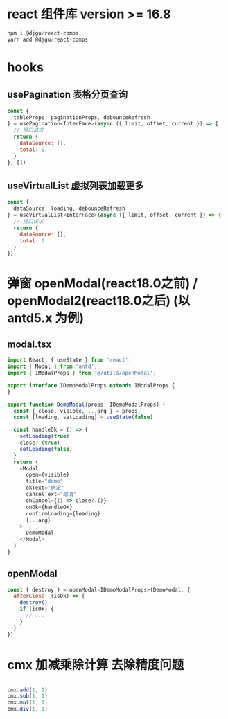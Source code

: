 # react 组件库 version >= 16.8

```js
npm i @djgu/react-comps
yarn add @djgu/react-comps
```

# hooks

## usePagination 表格分页查询

```js
const {
  tableProps, paginationProps, debounceRefresh
} = usePagination<InterFace>(async ({ limit, offset, current }) => {
  // 接口请求
  return {
    dataSource: [],
    total: 0
  }
}, [])
```

## useVirtualList 虚拟列表加载更多

```js
const {
  dataSource, loading, debounceRefresh
} = useVirtualList<InterFace>(async ({ limit, offset, current }) => {
  // 接口请求
  return {
    dataSource: [],
    total: 0
  }
})
```

# 弹窗 openModal(react18.0之前) / openModal2(react18.0之后) (以 antd5.x 为例)

## modal.tsx

```js
import React, { useState } from 'react';
import { Modal } from 'antd';
import { IModalProps } from '@/utils/openModal';

export interface IDemoModalProps extends IModalProps {
}

export function DemoModal(props: IDemoModalProps) {
  const { close, visible, ...arg } = props;
  const [loading, setLoading] = useState(false)

  const handleOk = () => {
    setLoading(true)
    close?.(true)
    setLoading(false)
  }
  return (
    <Modal
      open={visible}
      title="demo"
      okText="确定"
      cancelText="取消"
      onCancel={() => close?.()}
      onOk={handleOk}
      confirmLoading={loading}
      {...arg}
    >
      DemoModal
    </Modal>
  )
}
```

## openModal

```js
const { destroy } = openModal<IDemoModalProps>(DemoModal, {
  afterClose: (isOk) => {
    destroy()
    if (isOk) {
      // ...
    }
  }
})
```

# cmx 加减乘除计算 去除精度问题


```js

cmx.add(1, 1)
cmx.sub(1, 1)
cmx.mul(1, 1)
cmx.div(1, 1)

```